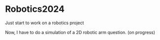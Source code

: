 # Robotics2024
Just start to work on a robotics project

Now, I have to do a simulation of a 2D robotic arm question. (on progress)
